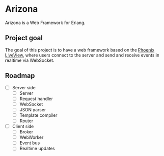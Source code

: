 # Arizona

Arizona is a Web Framework for Erlang.

## Project goal

The goal of this project is to have a web framework based on the [Phoenix LiveView](https://hexdocs.pm/phoenix_live_view/Phoenix.LiveView.html), where users connect to the server and send and receive events in realtime via WebSocket.

## Roadmap

- [ ] Server side
    - [ ] Server
    - [ ] Request handler
    - [ ] WebSocket
    - [ ] JSON parser
    - [ ] Template compiler
    - [ ] Router
- [ ] Client side
    - [ ] Broker
    - [ ] WebWorker
    - [ ] Event bus
    - [ ] Realtime updates
